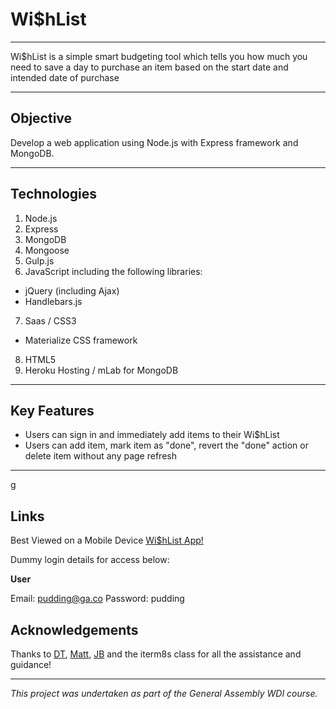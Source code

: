 # Wi$hList
***

Wi$hList is a simple smart budgeting tool which tells you how much you need to save a day to purchase an item based on the start date and intended date of purchase

***

## Objective

Develop a web application using Node.js with Express framework and MongoDB.

***

## Technologies

1. Node.js
2. Express
3. MongoDB
4. Mongoose
5. Gulp.js
6. JavaScript including the following libraries:
  - jQuery (including Ajax)
  - Handlebars.js
7. Saas / CSS3
  - Materialize CSS framework
8. HTML5
9. Heroku Hosting / mLab for MongoDB

***

## Key Features

- Users can sign in and immediately add items to their Wi$hList
- Users can add item, mark item as "done", revert the "done" action or delete item without any page refresh

***
g
## Links

Best Viewed on a Mobile Device
[Wi$hList App!](http://smartwishlist.herokuapp.com/)

Dummy login details for access below:

**User**

Email: pudding@ga.co
Password: pudding

## Acknowledgements

Thanks to [DT](https://github.com/epoch), [Matt](https://github.com/mattswann), [JB](https://github.com/bairstow) and the iterm8s class for all the assistance and guidance!

***

*This project was undertaken as part of the General Assembly WDI course.*
